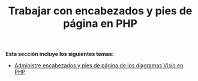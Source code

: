 ﻿---
title: Trabajar con encabezados y pies de página en PHP
type: docs
weight: 50
url: /es/java/working-with-headers-and-footers-in-php/
---
**Esta sección incluye los siguientes temas:**

- [Administre encabezados y pies de página de los diagramas Visio en PHP](/diagram/es/java/manage-headers-and-footers-of-the-visio-diagrams-in-php/)
